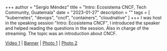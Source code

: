 +++
author = "Sergio Méndez"
title = "Intro: Ecosistema CNCF, Tech Community, Guatemala"
date = "2023-01-27"
description = ""
tags = [
    "kubernetes",
    "devops",
    "cncf",
    "containers",
    "cloudnative"
]
+++
I was host in the speaking session "Intro: Ecosistema CNCF", I introduced the speaker and helped reading the questions in the session. Also in charge of the streaming. The topic was an introduction about CNCF.

[Video 1](https://www.linkedin.com/posts/techcommunitygt_cncf-guatemala-activity-7157574195328008192-ntAV/) | [Banner](https://www.linkedin.com/posts/techcommunitygt_faltan-solo-3-d%C3%ADas-para-el-tech-community-activity-7155997706912432128-M6k-?utm_source=share&utm_medium=member_desktop) | [Photo 1](https://www.linkedin.com/posts/techcommunitygt_dos-grandes-profesionales-ahora-l%C3%ADderes-activity-7157588041484656641-DqYn?utm_source=share&utm_medium=member_desktop) | [Photo 2](https://www.linkedin.com/posts/techcommunitygt_activity-7157574520826941440-TkUl?utm_source=share&utm_medium=member_desktop)
<!--more-->